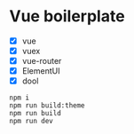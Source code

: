 Vue boilerplate
===============

- [x] vue
- [x] vuex
- [x] vue-router
- [x] ElementUI
- [x] dool

```
npm i
npm run build:theme
npm run build
npm run dev
```